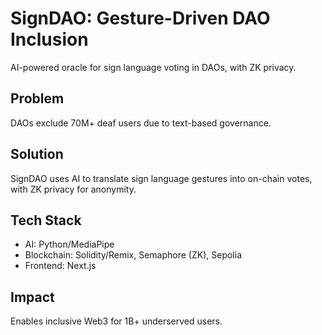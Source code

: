 # SignDAO: Gesture-Driven DAO Inclusion
AI-powered oracle for sign language voting in DAOs, with ZK privacy.

## Problem
DAOs exclude 70M+ deaf users due to text-based governance.

## Solution
SignDAO uses AI to translate sign language gestures into on-chain votes, with ZK privacy for anonymity.

## Tech Stack
- AI: Python/MediaPipe
- Blockchain: Solidity/Remix, Semaphore (ZK), Sepolia
- Frontend: Next.js

## Impact
Enables inclusive Web3 for 1B+ underserved users.